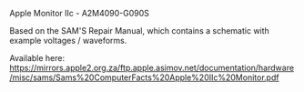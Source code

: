 Apple Monitor IIc - A2M4090-G090S

Based on the SAM'S Repair Manual, which contains a schematic with example voltages / waveforms.

Available here: https://mirrors.apple2.org.za/ftp.apple.asimov.net/documentation/hardware/misc/sams/Sams%20ComputerFacts%20Apple%20IIc%20Monitor.pdf